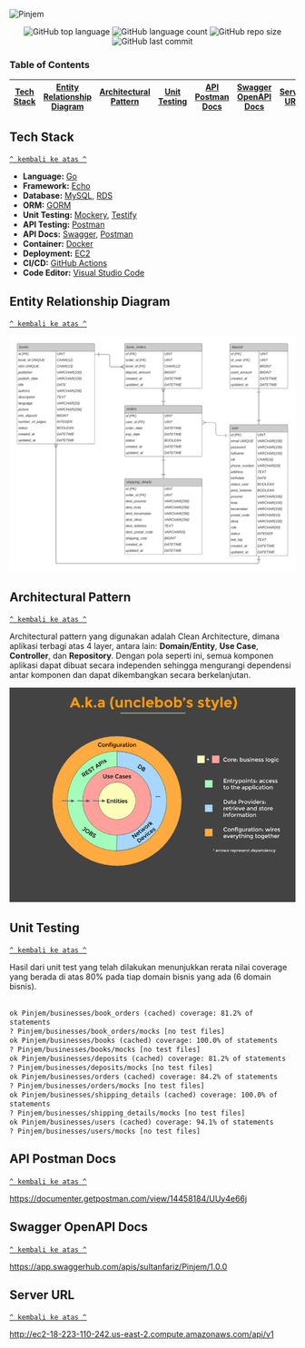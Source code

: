 ![Pinjem](https://socialify.git.ci/sultanfariz/Pinjem/image?description=1&descriptionEditable=A%20self-initiated%20project%20to%20help%20people%20borrow%20books%20from%20library.%20Developed%20using%20Go%20Echo%20and%20implementing%20Clean%20Architecture.&font=Inter&language=1&logo=https%3A%2F%2Favatars.githubusercontent.com%2Fu%2F55394860%3Fv%3D4&owner=1&pattern=Circuit%20Board&theme=Dark)

<div align="center">
    <img alt="GitHub top language" src="https://img.shields.io/github/languages/top/sultanfariz/Pinjem?style=for-the-badge">
    <img alt="GitHub language count" src="https://img.shields.io/github/languages/count/sultanfariz/Pinjem?style=for-the-badge">
    <img alt="GitHub repo size" src="https://img.shields.io/github/repo-size/sultanfariz/Pinjem?style=for-the-badge">
    <img alt="GitHub last commit" src="https://img.shields.io/github/last-commit/sultanfariz/Pinjem?style=for-the-badge">
</div>

### Table of Contents

| [Tech Stack](#tech-stack) | [Entity Relationship Diagram](#entity-relationship-diagram) | [Architectural Pattern](#architectural-pattern) | [Unit Testing](#unit-testing) | [API Postman Docs](#api-postman-docs) | [Swagger OpenAPI Docs](#swagger-openapi-docs) | [Server URL](#server-url) |
| :-----------------------: | :---------------------------------------------------------: | :---------------------------------------------: | :---------------------------: | ------------------------------------- | --------------------------------------------- | ------------------------- |

## Tech Stack

[`^ kembali ke atas ^`](#table-of-contents)

- **Language:** [Go](https://golang.org/)
- **Framework:** [Echo](https://echo.labstack.com/)
- **Database:** [MySQL](https://www.mysql.com/), [RDS](https://aws.amazon.com/rds/)
- **ORM:** [GORM](https://gorm.io/)
- **Unit Testing:** [Mockery](https://github.com/vektra/mockery), [Testify](https://github.com/stretchr/testify)
- **API Testing:** [Postman](https://www.getpostman.com/)
- **API Docs:** [Swagger](https://swagger.io/), [Postman](https://www.getpostman.com/)
- **Container:** [Docker](https://www.docker.com/)
- **Deployment:** [EC2](https://aws.amazon.com/ec2/)
- **CI/CD:** [GitHub Actions](https://github.com/features/actions)
- **Code Editor:** [Visual Studio Code](https://code.visualstudio.com/)

## Entity Relationship Diagram

[`^ kembali ke atas ^`](#table-of-contents)

![ERD](./assets/Pinjemin!-FixERD.png)

## Architectural Pattern

[`^ kembali ke atas ^`](#table-of-contents)

Architectural pattern yang digunakan adalah Clean Architecture, dimana aplikasi terbagi atas 4 layer, antara lain: **Domain/Entity**, **Use Case**, **Controller**, dan **Repository**. Dengan pola seperti ini, semua komponen aplikasi dapat dibuat secara independen sehingga mengurangi dependensi antar komponen dan dapat dikembangkan secara berkelanjutan.

![Clean Architecture](./assets/CleanArch.png)

## Unit Testing

[`^ kembali ke atas ^`](#)

Hasil dari unit test yang telah dilakukan menunjukkan rerata nilai coverage yang berada di atas 80% pada tiap domain bisnis yang ada (6 domain bisnis).

```

ok Pinjem/businesses/book_orders (cached) coverage: 81.2% of statements
? Pinjem/businesses/book_orders/mocks [no test files]
ok Pinjem/businesses/books (cached) coverage: 100.0% of statements
? Pinjem/businesses/books/mocks [no test files]
ok Pinjem/businesses/deposits (cached) coverage: 81.2% of statements
? Pinjem/businesses/deposits/mocks [no test files]
ok Pinjem/businesses/orders (cached) coverage: 84.2% of statements
? Pinjem/businesses/orders/mocks [no test files]
ok Pinjem/businesses/shipping_details (cached) coverage: 100.0% of statements
? Pinjem/businesses/shipping_details/mocks [no test files]
ok Pinjem/businesses/users (cached) coverage: 94.1% of statements
? Pinjem/businesses/users/mocks [no test files]

```

## API Postman Docs

[`^ kembali ke atas ^`](#table-of-contents)

https://documenter.getpostman.com/view/14458184/UUy4e66j

## Swagger OpenAPI Docs

[`^ kembali ke atas ^`](#table-of-contents)

https://app.swaggerhub.com/apis/sultanfariz/Pinjem/1.0.0

## Server URL

[`^ kembali ke atas ^`](#table-of-contents)

http://ec2-18-223-110-242.us-east-2.compute.amazonaws.com/api/v1

